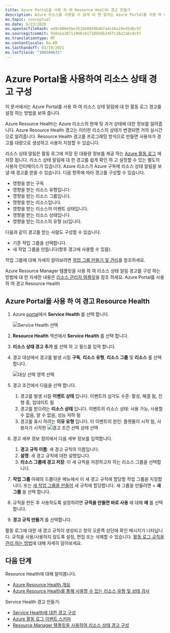 ```yaml
---
title: Azure Portal을 사용 하 여 Resource Health 경고 만들기
description: Azure 리소스를 사용할 수 없게 되 면 알리는 Azure Portal를 사용 하 여 경고를 만듭니다.
ms.topic: conceptual
ms.date: 6/23/2020
ms.openlocfilehash: e48c400e5be3516b08496db7a4cb6a19e45d6c97
ms.sourcegitcommit: 910a1a38711966cb171050db245fc3b22abc8c5f
ms.translationtype: MT
ms.contentlocale: ko-KR
ms.lasthandoff: 03/19/2021
ms.locfileid: "100594631"
---
```

# <a name="configure-resource-health-alerts-using-azure-portal"></a>Azure Portal을 사용하여 리소스 상태 경고 구성

이 문서에서는 Azure Portal를 사용 하 여 리소스 상태 알림에 대 한 활동 로그 경고를 설정 하는 방법을 보여 줍니다.

Azure Resource Health는 Azure 리소스의 현재 및 과거 상태에 대한 정보를 알려줍니다. Azure Resource Health 경고는 이러한 리소스의 상태가 변경되면 거의 실시간으로 알려줍니다. Resource Health 경고를 프로그래밍 방식으로 만들면 사용자가 경고를 대량으로 생성하고 사용자 지정할 수 있습니다.

리소스 상태 알림은 활동 로그에 저장 된 대용량 정보를 제공 하는 [Azure 활동 로그](../azure-monitor/essentials/platform-logs-overview.md) 에 저장 됩니다. 리소스 상태 알림에 대 한 경고를 쉽게 확인 하 고 설정할 수 있는 별도의 사용자 인터페이스가 있습니다.
Azure 리소스가 Azure 구독에 리소스 상태 알림을 보낼 때 경고를 받을 수 있습니다. 다음 항목에 따라 경고를 구성할 수 있습니다.

* 영향을 받는 구독
* 영향을 받는 리소스 유형입니다.
* 영향을 받는 리소스 그룹입니다.
* 영향을 받는 리소스입니다.
* 영향을 받는 리소스의 이벤트 상태입니다.
* 영향을 받는 리소스 상태입니다.
* 영향을 받는 리소스의 유형 (s)입니다.

다음과 같이 경고를 받는 사람도 구성할 수 있습니다.

* 기존 작업 그룹을 선택합니다.
* 새 작업 그룹을 만듭니다(향후 경고에 사용할 수 있음).

작업 그룹에 대해 자세히 알아보려면 [작업 그룹 만들기 및 관리](../azure-monitor/alerts/action-groups.md)를 참조하세요.

Azure Resource Manager 템플릿을 사용 하 여 리소스 상태 알림 경고를 구성 하는 방법에 대 한 자세한 내용은 [리소스 관리자 템플릿](./resource-health-alert-arm-template-guide.md)을 참조 하세요.
Azure Portal를 사용 하 여 경고 Resource Health

## <a name="resource-health-alert-using-azure-portal"></a>Azure Portal을 사용 하 여 경고 Resource Health

1. Azure [portal](https://portal.azure.com/)에서 **Service Health** 를 선택 합니다.

    ![Service Health 선택](./media/resource-health-alert-monitor-guide/service-health-selection.png)
2. **Resource Health** 섹션에서 **Service Health** 를 선택 합니다.
3. **리소스 상태 경고 추가** 를 선택 하 고 필드를 입력 합니다.
4. 경고 대상에서 경고를 발생 시킬 **구독**, **리소스 유형**, **리소스 그룹** 및 **리소스** 를 선택 합니다.

    ![대상 선택 영역 선택](./media/resource-health-alert-monitor-guide/alert-target.png)

5. 경고 조건에서 다음을 선택 합니다.
    1. 경고를 발생 시킬 **이벤트 상태** 입니다. 이벤트의 심각도 수준: 활성, 해결 됨, 진행 중, 업데이트 됨
    2. 경고를 받으려는 **리소스 상태** 입니다. 이벤트의 리소스 상태: 사용 가능, 사용할 수 없음, 알 수 없음, 성능 저하 됨
    3. 경고를 표시 하려는 **이유 유형** 입니다. 이 이벤트의 원인: 플랫폼이 시작 됨, 사용자가 시작한 ![ 경고 조건 선택 상태 선택](./media/resource-health-alert-monitor-guide/alert-condition.png)
6. 경고 세부 정보 정의에서 다음 세부 정보를 입력합니다.
    1. **경고 규칙 이름**: 새 경고 규칙의 이름입니다.
    2. **설명**: 새 경고 규칙에 대한 설명입니다.
    3. **리소스 그룹에 경고 저장**: 이 새 규칙을 저장하고자 하는 리소스 그룹을 선택합니다.
7. **작업 그룹** 아래의 드롭다운 메뉴에서 이 새 경고 규칙에 할당할 작업 그룹을 지정합니다. 또는 [새 작업 그룹을 만들어](../azure-monitor/alerts/action-groups.md) 새 규칙에 할당합니다. 새 그룹을 만들려면 + **새 그룹** 을 선택 합니다.
8. 규칙을 만든 후 사용하도록 설정하려면 **규칙을 만들면 바로 사용** 에 대해 **예** 를 선택합니다.
9. **경고 규칙 만들기** 를 선택합니다.

활동 로그에 대한 새 경고 규칙이 생성되고 창의 오른쪽 상단에 확인 메시지가 나타납니다.
규칙을 사용/사용하지 않도록 설정, 편집 또는 삭제할 수 있습니다. [활동 로그 규칙을 관리 하는 방법](../azure-monitor/alerts/alerts-activity-log.md#view-and-manage-in-the-azure-portal)에 대해 자세히 알아보세요.

## <a name="next-steps"></a>다음 단계

Resource Health에 대해 알아봅니다.

* [Azure Resource Health 개요](Resource-health-overview.md)
* [Azure Resource Health를 통해 사용할 수 있는 리소스 유형 및 상태 검사](resource-health-checks-resource-types.md)

Service Health 경고 만들기:

* [Service Health에 대한 경고 구성](./alerts-activity-log-service-notifications-portal.md) 
* [Azure 활동 로그 이벤트 스키마](../azure-monitor/essentials/activity-log-schema.md)
* [Resource Manager 템플릿을 사용하여 리소스 상태 경고 구성](./resource-health-alert-arm-template-guide.md)

